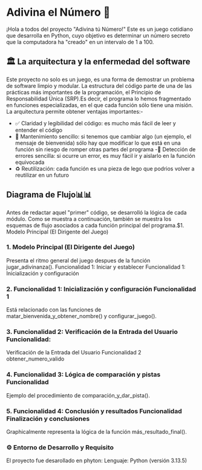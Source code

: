 # Adivina el Número 🎲
¡Hola a todos del proyecto "Adivina tú Número!" Este es un juego cotidiano que desarrolla en Python, cuyo objetivo es determinar un número secreto que la computadora ha "creado" en un intervalo de 1 a 100.
## 🏛️ La arquitectura y la enfermedad del software
Este proyecto no solo es un juego, es una forma de demostrar un problema de software limpio y modular. La estructura del código parte de una de las prácticas más importantes de la programación, el Principio de Responsabilidad Única (SRP).Es decir, el programa lo hemos fragmentado en funciones especializadas, en el que cada función sólo tiene una misión. La arquitectura permite obtener ventajas importantes:-
- ✅ Claridad y legibilidad del código: es mucho más fácil de leer y entender el código
- 🔧 Mantenimiento sencillo: si tenemos que cambiar algo (un ejemplo, el mensaje de bienvenida) sólo hay que modificar lo que está en una función sin riesgo 
 de romper otras partes del programa
 -🐞 Detección de errores sencilla: si ocurre un error, es muy fácil ir y aislarlo en la función equivocada
- ♻️ Reutilización: cada función es una pieza de lego que podrios volver a reutilizar en un futuro 

## Diagrama de Flujo📊📊
Antes de redactar aquel "primer" código, se desarrolló la lógica de cada módulo. Como se muestra a continuación, también se muestra los esquemas de flujo asociados a cada función principal del programa.$1. Modelo Principal (El Dirigente del Juego) 
### 1. Modelo Principal (El Dirigente del Juego) 

Presenta el ritmo general del juego despues de la función jugar_adivinanza().
 Funcionalidad 1: Iniciar y establecer Funcionalidad 1: Inicialización y configuración 
### 2. Funcionalidad 1: Inicialización y configuración Funcionalidad 1 
Está relacionado con las funciones de matar_bienvenida_y_obtener_nombre() y configurar_juego().
 ### 3. Funcionalidad 2: Verificación de la Entrada del Usuario Funcionalidad: 
 Verificación de la Entrada del Usuario Funcionalidad 2 obtener_numero_valido 
 ### 4. Funcionalidad 3: Lógica de comparación y pistas Funcionalidad 

 Ejemplo del procedimiento de comparación_y_dar_pista().
 ### 5. Funcionalidad 4: Conclusión y resultados Funcionalidad Finalización y conclusiones 
Graphicalmente representa la lógica de la función más_resultado_final().

### ⚙️ Entorno de Desarrollo y Requisito

El proyecto fue desarollado en phyton:
Lenguaje: Python (versión 3.13.5)
